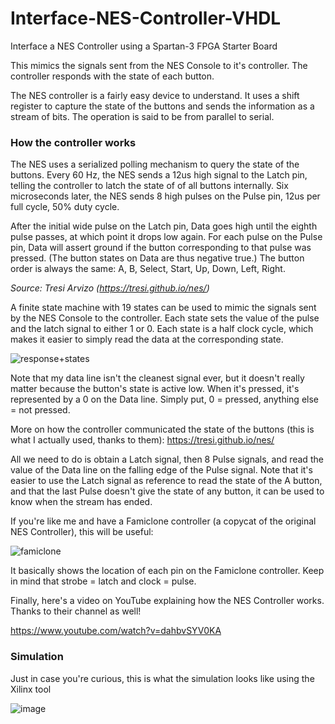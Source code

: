# Interface-NES-Controller-VHDL
Interface a NES Controller using a Spartan-3 FPGA Starter Board

This mimics the signals sent from the NES Console to it's controller.
The controller responds with the state of each button.

The NES controller is a fairly easy device to understand. It uses a shift register to capture the state of the buttons and sends the information as a stream of bits.
The operation is said to be from parallel to serial.

### How the controller works

The NES uses a serialized polling mechanism to query the state of the buttons. Every 60 Hz, the NES sends a 12us high signal to the Latch pin, telling the controller to latch the state of of all buttons internally. Six microseconds later, the NES sends 8 high pulses on the Pulse pin, 12us per full cycle, 50% duty cycle.

After the initial wide pulse on the Latch pin, Data goes high until the eighth pulse passes, at which point it drops low again. For each pulse on the Pulse pin, Data will assert ground if the button corresponding to that pulse was pressed. (The button states on Data are thus negative true.) The button order is always the same: A, B, Select, Start, Up, Down, Left, Right.

_Source: Tresi Arvizo (https://tresi.github.io/nes/)_
 
A finite state machine with 19 states can be used to mimic the signals sent by the NES Console to the controller. Each state sets the value of the pulse and the latch signal to either 1 or 0. Each state is a half clock cycle, which makes it easier to simply read the data at the corresponding state.

![response+states](https://user-images.githubusercontent.com/29616448/166157754-e0847db4-6da0-4749-bf8f-5411e8441877.png)

Note that my data line isn't the cleanest signal ever, but it doesn't really matter because the button's state is active low. When it's pressed, it's represented by a 0 on the Data line. Simply put, 0 = pressed, anything else = not pressed.

More on how the controller communicated the state of the buttons (this is what I actually used, thanks to them):
https://tresi.github.io/nes/

All we need to do is obtain a Latch signal, then 8 Pulse signals, and read the value of the Data line on the falling edge of the Pulse signal.
Note that it's easier to use the Latch signal as reference to read the state of the A button, and that the last Pulse doesn't give the state of any button, it can be used to know when the stream has ended.

If you're like me and have a Famiclone controller (a copycat of the original NES Controller), this will be useful:

![famiclone](https://user-images.githubusercontent.com/29616448/166157383-18038cdb-df62-4f9d-bd2d-07de5a3f5a12.png)

It basically shows the location of each pin on the Famiclone controller. Keep in mind that strobe = latch and clock = pulse.

Finally, here's a video on YouTube explaining how the NES Controller works. Thanks to their channel as well!

https://www.youtube.com/watch?v=dahbvSYV0KA

### Simulation

Just in case you're curious, this is what the simulation looks like using the Xilinx tool

![image](https://user-images.githubusercontent.com/29616448/166158670-ba98e7e6-f848-4f70-8926-63e07795d2e9.png)
